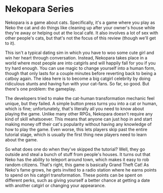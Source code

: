 # Nekopara Series

Nekopara is a game about cats. Specifically, it's a game where you play as Neko the cat and do things like cleaning up after your owner's house while they're away or helping out at the local café. It also involves a lot of sex with other people's cats, but that's not the focus of this review (though we'll get to it).

This isn't a typical dating sim in which you have to woo some cute girl and win her heart through conversation. Instead, Nekopara takes place in a world where most people are into catgirls and will happily fall for you if you try hard enough. You can use magic to change yourself into a human form, though that only lasts for a couple minutes before reverting back to being a catboy again. The idea here is to become a big catgirl celebrity by doing ridiculous stunts and having fun with your cat-fans. So far, so good. But there's one problem: the gameplay.

The developers tried to make the cat-human transformation mechanic feel unique, but they failed. A simple button press turns you into a cat or human, which is fine; unfortunately, that's literally all you need to know about playing the game. Unlike many other RPGs, Nekopara doesn't require any kind of skill whatsoever. This means that anyone can just hop in and start making money off their cat's popularity without having any knowledge of how to play the game. Even worse, this lets players skip past the entire tutorial stage, which is usually the first thing new players need to learn about the game.

So what does one do when they've skipped the tutorial? Well, they go outside and steal a bunch of stuff from people's houses. It turns out that Neko has the ability to teleport around town, which makes it easy to rob random citizens. That's right, this game is basically Grand Theft Cat! As Neko's fame grows, he gets invited to a radio station where he earns points to spend on his catgirl transformation. These points can be spent on different perks, such as giving yourself a better chance at getting a date with another catgirl or changing your appearance.
